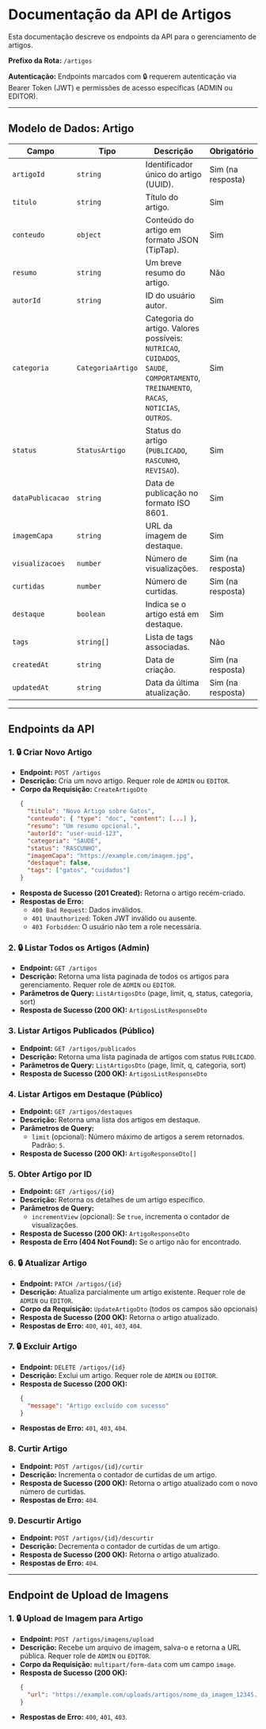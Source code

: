 # Documentação da API de Artigos

Esta documentação descreve os endpoints da API para o gerenciamento de artigos.

**Prefixo da Rota:** `/artigos`

**Autenticação:** Endpoints marcados com 🔒 requerem autenticação via Bearer Token (JWT) e permissões de acesso específicas (ADMIN ou EDITOR).

---

## Modelo de Dados: Artigo

| Campo | Tipo | Descrição | Obrigatório |
| --- | --- | --- | --- |
| `artigoId` | `string` | Identificador único do artigo (UUID). | Sim (na resposta) |
| `titulo` | `string` | Título do artigo. | Sim |
| `conteudo` | `object` | Conteúdo do artigo em formato JSON (TipTap). | Sim |
| `resumo` | `string` | Um breve resumo do artigo. | Não |
| `autorId` | `string` | ID do usuário autor. | Sim |
| `categoria` | `CategoriaArtigo` | Categoria do artigo. Valores possíveis: `NUTRICAO`, `CUIDADOS`, `SAUDE`, `COMPORTAMENTO`, `TREINAMENTO`, `RACAS`, `NOTICIAS`, `OUTROS`. | Sim |
| `status` | `StatusArtigo` | Status do artigo (`PUBLICADO`, `RASCUNHO`, `REVISAO`). | Sim |
| `dataPublicacao` | `string` | Data de publicação no formato ISO 8601. | Sim |
| `imagemCapa` | `string` | URL da imagem de destaque. | Sim |
| `visualizacoes` | `number` | Número de visualizações. | Sim (na resposta) |
| `curtidas` | `number` | Número de curtidas. | Sim (na resposta) |
| `destaque` | `boolean` | Indica se o artigo está em destaque. | Sim |
| `tags` | `string[]` | Lista de tags associadas. | Não |
| `createdAt` | `string` | Data de criação. | Sim (na resposta) |
| `updatedAt` | `string` | Data da última atualização. | Sim (na resposta) |

---

## Endpoints da API

### 1. 🔒 Criar Novo Artigo

- **Endpoint:** `POST /artigos`
- **Descrição:** Cria um novo artigo. Requer role de `ADMIN` ou `EDITOR`.
- **Corpo da Requisição:** `CreateArtigoDto`
  ```json
  {
    "titulo": "Novo Artigo sobre Gatos",
    "conteudo": { "type": "doc", "content": [...] },
    "resumo": "Um resumo opcional.",
    "autorId": "user-uuid-123",
    "categoria": "SAUDE",
    "status": "RASCUNHO",
    "imagemCapa": "https://example.com/imagem.jpg",
    "destaque": false,
    "tags": ["gatos", "cuidados"]
  }
  ```
- **Resposta de Sucesso (201 Created):** Retorna o artigo recém-criado.
- **Respostas de Erro:**
    - `400 Bad Request`: Dados inválidos.
    - `401 Unauthorized`: Token JWT inválido ou ausente.
    - `403 Forbidden`: O usuário não tem a role necessária.

### 2. 🔒 Listar Todos os Artigos (Admin)

- **Endpoint:** `GET /artigos`
- **Descrição:** Retorna uma lista paginada de todos os artigos para gerenciamento. Requer role de `ADMIN` ou `EDITOR`.
- **Parâmetros de Query:** `ListArtigosDto` (page, limit, q, status, categoria, sort)
- **Resposta de Sucesso (200 OK):** `ArtigosListResponseDto`

### 3. Listar Artigos Publicados (Público)

- **Endpoint:** `GET /artigos/publicados`
- **Descrição:** Retorna uma lista paginada de artigos com status `PUBLICADO`.
- **Parâmetros de Query:** `ListArtigosDto` (page, limit, q, categoria, sort)
- **Resposta de Sucesso (200 OK):** `ArtigosListResponseDto`

### 4. Listar Artigos em Destaque (Público)

- **Endpoint:** `GET /artigos/destaques`
- **Descrição:** Retorna uma lista dos artigos em destaque.
- **Parâmetros de Query:**
    - `limit` (opcional): Número máximo de artigos a serem retornados. Padrão: `5`.
- **Resposta de Sucesso (200 OK):** `ArtigoResponseDto[]`

### 5. Obter Artigo por ID

- **Endpoint:** `GET /artigos/{id}`
- **Descrição:** Retorna os detalhes de um artigo específico.
- **Parâmetros de Query:**
    - `incrementView` (opcional): Se `true`, incrementa o contador de visualizações.
- **Resposta de Sucesso (200 OK):** `ArtigoResponseDto`
- **Resposta de Erro (404 Not Found):** Se o artigo não for encontrado.

### 6. 🔒 Atualizar Artigo

- **Endpoint:** `PATCH /artigos/{id}`
- **Descrição:** Atualiza parcialmente um artigo existente. Requer role de `ADMIN` ou `EDITOR`.
- **Corpo da Requisição:** `UpdateArtigoDto` (todos os campos são opcionais)
- **Resposta de Sucesso (200 OK):** Retorna o artigo atualizado.
- **Respostas de Erro:** `400`, `401`, `403`, `404`.

### 7. 🔒 Excluir Artigo

- **Endpoint:** `DELETE /artigos/{id}`
- **Descrição:** Exclui um artigo. Requer role de `ADMIN` ou `EDITOR`.
- **Resposta de Sucesso (200 OK):**
  ```json
  {
    "message": "Artigo excluído com sucesso"
  }
  ```
- **Respostas de Erro:** `401`, `403`, `404`.

### 8. Curtir Artigo

- **Endpoint:** `POST /artigos/{id}/curtir`
- **Descrição:** Incrementa o contador de curtidas de um artigo.
- **Resposta de Sucesso (200 OK):** Retorna o artigo atualizado com o novo número de curtidas.
- **Respostas de Erro:** `404`.

### 9. Descurtir Artigo

- **Endpoint:** `POST /artigos/{id}/descurtir`
- **Descrição:** Decrementa o contador de curtidas de um artigo.
- **Resposta de Sucesso (200 OK):** Retorna o artigo atualizado.
- **Respostas de Erro:** `404`.

---

## Endpoint de Upload de Imagens

### 1. 🔒 Upload de Imagem para Artigo

- **Endpoint:** `POST /artigos/imagens/upload`
- **Descrição:** Recebe um arquivo de imagem, salva-o e retorna a URL pública. Requer role de `ADMIN` ou `EDITOR`.
- **Corpo da Requisição:** `multipart/form-data` com um campo `image`.
- **Resposta de Sucesso (200 OK):**
  ```json
  {
    "url": "https://example.com/uploads/artigos/nome_da_imagem_12345.jpg"
  }
  ```
- **Respostas de Erro:** `400`, `401`, `403`.
